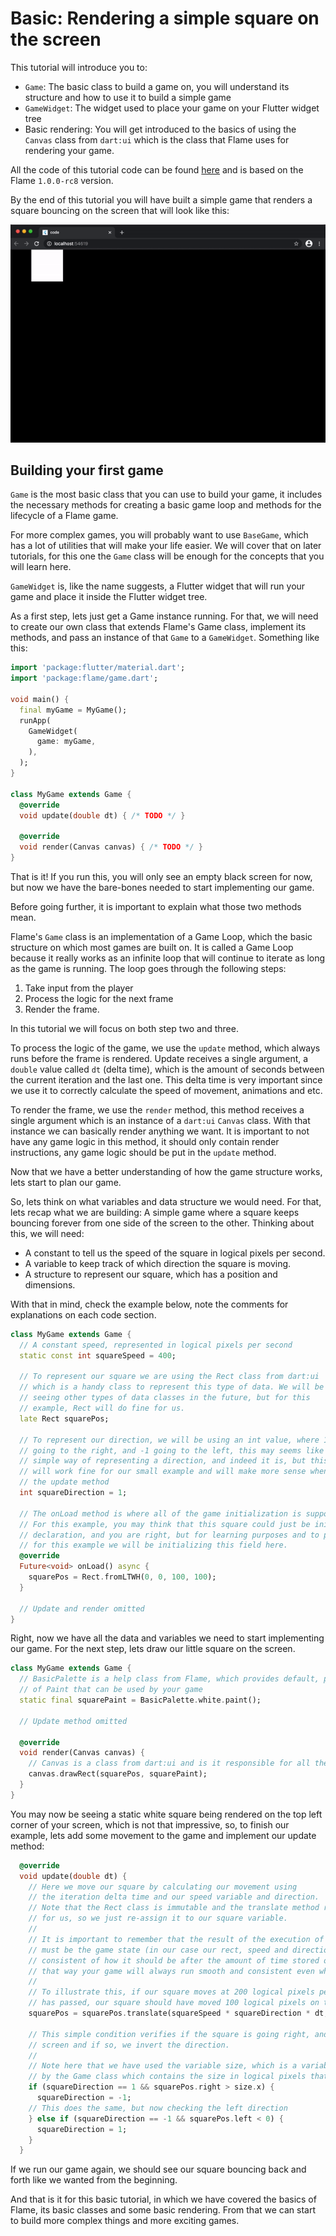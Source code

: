 # Basic: Rendering a simple square on the screen

This tutorial will introduce you to:

 - `Game`: The basic class to build a game on, you will understand its structure and how to use it
 to build a simple game
 - `GameWidget`: The widget used to place your game on your Flutter widget tree
 - Basic rendering: You will get introduced to the basics of using the `Canvas` class from `dart:ui`
 which is the class that Flame uses for rendering your game.

All the code of this tutorial code can be found [here](./code) and is based on the Flame `1.0.0-rc8`
version.

By the end of this tutorial you will have built a simple game that renders a square bouncing on the
screen that will look like this:

![Preview](./media/preview.gif)

## Building your first game

`Game` is the most basic class that you can use to build your game, it includes the necessary
methods for creating a basic game loop and methods for the lifecycle of a Flame game.

For more complex games, you will probably want to use `BaseGame`, which has a lot of utilities that
will make your life easier. We will cover that on later tutorials, for this one the `Game` class
will be enough for the concepts that you will learn here.

`GameWidget` is, like the name suggests, a Flutter widget that will run your game and place it
inside the Flutter widget tree.

As a first step, lets just get a Game instance running. For that, we will need to create our own
class that extends Flame's Game class, implement its methods, and pass an instance of that `Game` to
a `GameWidget`. Something like this:

```dart
import 'package:flutter/material.dart';
import 'package:flame/game.dart';

void main() {
  final myGame = MyGame();
  runApp(
    GameWidget(
      game: myGame,
    ),
  );
}

class MyGame extends Game {
  @override
  void update(double dt) { /* TODO */ }

  @override
  void render(Canvas canvas) { /* TODO */ }
}
```

That is it! If you run this, you will only see an empty black screen for now, but now we have the
bare-bones needed to start implementing our game.

Before going further, it is important to explain what those two methods mean.

Flame's `Game` class is an implementation of a Game Loop, which the basic structure on which most
games are built on. It is called a Game Loop because it really works as an infinite loop that will
continue to iterate as long as the game is running. The loop goes through the following steps:

 1. Take input from the player
 2. Process the logic for the next frame
 3. Render the frame.

In this tutorial we will focus on both step two and three.

To process the logic of the game, we use the `update` method, which always runs before the frame is
rendered. Update receives a single argument, a `double` value called `dt` (delta time), which is the
amount of seconds between the current iteration and the last one. This delta time is very important
since we use it to correctly calculate the speed of movement, animations and etc.

To render the frame, we use the `render` method, this method receives a single argument which is an
instance of a `dart:ui` `Canvas` class. With that instance we can basically render anything we want.
It is important to not have any game logic in this method, it should only contain render
instructions, any game logic should be put in the `update` method.

Now that we have a better understanding of how the game structure works, lets start to plan our
game.

So, lets think on what variables and data structure we would need. For that, lets recap what we are
building: A simple game where a square keeps bouncing forever from one side of the screen to the
other. Thinking about this, we will need:

 - A constant to tell us the speed of the square in logical pixels per second.
 - A variable to keep track of which direction the square is moving.
 - A structure to represent our square, which has a position and dimensions.

With that in mind, check the example below, note the comments for explanations on each code section.


```dart
class MyGame extends Game {
  // A constant speed, represented in logical pixels per second
  static const int squareSpeed = 400;

  // To represent our square we are using the Rect class from dart:ui
  // which is a handy class to represent this type of data. We will be
  // seeing other types of data classes in the future, but for this
  // example, Rect will do fine for us.
  late Rect squarePos;

  // To represent our direction, we will be using an int value, where 1 means
  // going to the right, and -1 going to the left, this may seems like a too much
  // simple way of representing a direction, and indeed it is, but this will
  // will work fine for our small example and will make more sense when we implement
  // the update method
  int squareDirection = 1;

  // The onLoad method is where all of the game initialization is supposed to go
  // For this example, you may think that this square could just be initialized on the field
  // declaration, and you are right, but for learning purposes and to present the life cycle method
  // for this example we will be initializing this field here.
  @override
  Future<void> onLoad() async {
    squarePos = Rect.fromLTWH(0, 0, 100, 100);
  }

  // Update and render omitted
}
```

Right, now we have all the data and variables we need to start implementing our game. For the next
step, lets draw our little square on the screen.

```dart
class MyGame extends Game {
  // BasicPalette is a help class from Flame, which provides default, pre-built instances
  // of Paint that can be used by your game
  static final squarePaint = BasicPalette.white.paint();

  // Update method omitted

  @override
  void render(Canvas canvas) {
    // Canvas is a class from dart:ui and is it responsible for all the rendering inside of Flame
    canvas.drawRect(squarePos, squarePaint);
  }
}
```

You may now be seeing a static white square being rendered on the top left corner of your screen,
which is not that impressive, so, to finish our example, lets add some movement to the game and
implement our update method:

```dart
  @override
  void update(double dt) {
    // Here we move our square by calculating our movement using
    // the iteration delta time and our speed variable and direction.
    // Note that the Rect class is immutable and the translate method returns a new Rect instance
    // for us, so we just re-assign it to our square variable.
    //
    // It is important to remember that the result of the execution of this method,
    // must be the game state (in our case our rect, speed and direction variables) updated to be
    // consistent of how it should be after the amount of time stored on the dt variable,
    // that way your game will always run smooth and consistent even when a FPS drop or peak happen.
    //
    // To illustrate this, if our square moves at 200 logical pixels per second, and half a second
    // has passed, our square should have moved 100 logical pixels on this iteration
    squarePos = squarePos.translate(squareSpeed * squareDirection * dt, 0);

    // This simple condition verifies if the square is going right, and has reached the end of the
    // screen and if so, we invert the direction.
    //
    // Note here that we have used the variable size, which is a variable provided
    // by the Game class which contains the size in logical pixels that the game is currently using.
    if (squareDirection == 1 && squarePos.right > size.x) {
      squareDirection = -1;
    // This does the same, but now checking the left direction
    } else if (squareDirection == -1 && squarePos.left < 0) {
      squareDirection = 1;
    }
  }
```

If we run our game again, we should see our square bouncing back and forth like we wanted from the
beginning.

And that is it for this basic tutorial, in which we have covered the basics of Flame, its basic
classes and some basic rendering. From that we can start to build more complex things and more
exciting games.

